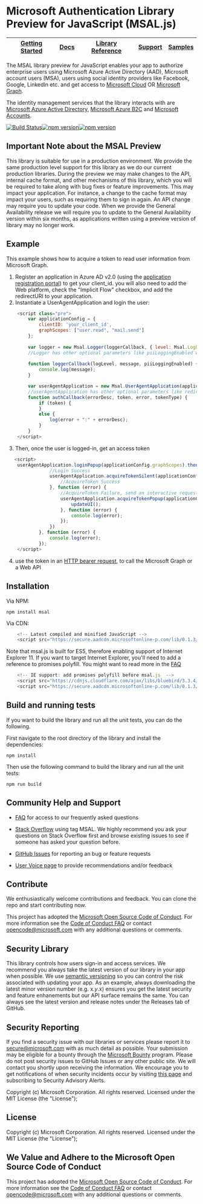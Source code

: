 
Microsoft Authentication Library Preview for JavaScript (MSAL.js)
=========================================================

| [Getting Started](https://github.com/Azure-Samples/active-directory-javascript-singlepageapp-dotnet-webapi-v2 )| [Docs](https://aka.ms/aaddevv2) | [Library Reference](https://htmlpreview.github.io/?https://raw.githubusercontent.com/AzureAD/microsoft-authentication-library-for-js/blob/dev/docs/classes/_useragentapplication_.useragentapplication.html) | [Support](README.md#community-help-and-support) | [Samples](./devApps/VanillaJSTestApp )
| --- | --- | --- | --- | --- |


The MSAL library preview for JavaScript enables your app to authorize enterprise users using Microsoft Azure Active Directory (AAD), Microsoft account users (MSA), users using social identity providers like Facebook, Google, LinkedIn etc. and get access to [Microsoft Cloud](https://cloud.microsoft.com) OR  [Microsoft Graph](https://graph.microsoft.io). 

The identity management services that the library interacts with are [Microsoft Azure Active Directory](https://azure.microsoft.com/en-us/services/active-directory/), [Microsoft Azure B2C](https://azure.microsoft.com/services/active-directory-b2c/) and [Microsoft Accounts](https://account.microsoft.com).


[![Build Status](https://travis-ci.org/AzureAD/microsoft-authentication-library-for-js.png?branch=dev)](https://travis-ci.org/AzureAD/microsoft-authentication-library-for-js)[![npm version](https://img.shields.io/npm/v/msal.svg?style=flat)](https://www.npmjs.com/package/msal)[![npm version](https://img.shields.io/npm/dm/msal.svg)](https://nodei.co/npm/msal/)

## Important Note about the MSAL Preview
This library is suitable for use in a production environment. We provide the same production level support for this library as we do our current production libraries. During the preview we may make changes to the API, internal cache format, and other mechanisms of this library, which you will be required to take along with bug fixes or feature improvements. This may impact your application. For instance, a change to the cache format may impact your users, such as requiring them to sign in again. An API change may require you to update your code. When we provide the General Availability release we will require you to update to the General Availability version within six months, as applications written using a preview version of library may no longer work.


## Example
This example shows how to acquire a token to read user information from Microsoft Graph.
1. Register an application in Azure AD v2.0 (using the [application registration portal](https://apps.dev.microsoft.com/)) to get your client_id. you will also need to add the Web platform, check the "Implicit Flow" checkbox, and add the redirectURI to your application.
2. Instantiate a UserAgentApplication and login the user:
```JavaScript
    <script class="pre">
        var applicationConfig = {
            clientID: 'your_client_id',
            graphScopes: ["user.read", "mail.send"]
        };
		
        var logger = new Msal.Logger(loggerCallback, { level: Msal.LogLevel.Verbose, correlationId:'12345' }); // level and correlationId are optional parameters.
		//Logger has other optional parameters like piiLoggingEnabled which can be assigned as shown aabove. Please refer to the docs to see the full list and their default values.
		
        function loggerCallback(logLevel, message, piiLoggingEnabled) {
            console.log(message);
        }

        var userAgentApplication = new Msal.UserAgentApplication(applicationConfig.clientID, null, authCallback, { logger: logger, cacheLocation: 'localStorage'}); //logger and cacheLocation are optional parameters.
		//userAgentApplication has other optional parameters like redirectUri which can be assigned as shown above.Please refer to the docs to see the full list and their default values.
        function authCallback(errorDesc, token, error, tokenType) {
            if (token) {
            }
            else {
                log(error + ":" + errorDesc);
            }
        }
    </script>
```
3. Then, once the user is logged-in, get an access token

```JavaScript
   <script>
    userAgentApplication.loginPopup(applicationConfig.graphScopes).then(function (idToken) {
                //Login Success
                userAgentApplication.acquireTokenSilent(applicationConfig.graphScopes).then(function (accessToken) {
                    //AcquireToken Success
                }, function (error) {
                    //AcquireToken Failure, send an interactive request.
                    userAgentApplication.acquireTokenPopup(applicationConfig.graphScopes).then(function (accessToken) {
                        updateUI();
                    }, function (error) {
                        console.log(error);
                    });
                })
            }, function (error) {
                console.log(error);
            });
    </script>
```

4. use the token in an [HTTP bearer request](https://github.com/Azure-Samples/active-directory-javascript-singlepageapp-dotnet-webapi-v2/blob/master/TodoSPA/App/Scripts/Ctrls/todoListCtrl.js#L30), to call the Microsoft Graph or a Web API

## Installation

Via NPM:

    npm install msal

Via CDN:
```JavaScript
    <!-- Latest compiled and minified JavaScript -->
    <script src="https://secure.aadcdn.microsoftonline-p.com/lib/0.1.3/js/msal.min.js"></script>
```

Note that msal.js is built for ES5, therefore enabling support of Internet Explorer 11. If you want to target Internet Explorer, you'll need to add a reference to promises polyfill. You might want to read more in the [FAQ](../../wiki)
```JavaScript
    <!-- IE support: add promises polyfill before msal.js  -->
    <script src="https://cdnjs.cloudflare.com/ajax/libs/bluebird/3.3.4/bluebird.min.js" class="pre"></script> 
    <script src="https://secure.aadcdn.microsoftonline-p.com/lib/0.1.3/js/msal.min.js"></script>
```

## Build and running tests

If you want to build the library and run all the unit tests, you can do the following.

First navigate to the root directory of the library and install the dependencies:

	npm install
	
Then use the following command to build the library and run all the unit tests:

	npm run build

## Community Help and Support

- [FAQ](../../wiki) for access to our frequently asked questions

- [Stack Overflow](http://stackoverflow.com/questions/tagged/msal) using tag MSAL.
We highly recommend you ask your questions on Stack Overflow first and browse existing issues to see if someone has asked your question before. 

- [GitHub Issues](../../issues) for reporting an bug or feature requests 

- [User Voice page](https://feedback.azure.com/forums/169401-azure-active-directory) to provide recommendations and/or feedback

## Contribute

We enthusiastically welcome contributions and feedback. You can clone the repo and start contributing now. 

This project has adopted the [Microsoft Open Source Code of Conduct](https://opensource.microsoft.com/codeofconduct/). For more information see the [Code of Conduct FAQ](https://opensource.microsoft.com/codeofconduct/faq/) or contact [opencode@microsoft.com](mailto:opencode@microsoft.com) with any additional questions or comments.

## Security Library

This library controls how users sign-in and access services. We recommend you always take the latest version of our library in your app when possible. We use [semantic versioning](http://semver.org) so you can control the risk associated with updating your app. As an example, always downloading the latest minor version number (e.g. x.*y*.x) ensures you get the latest security and feature enhanements but our API surface remains the same. You can always see the latest version and release notes under the Releases tab of GitHub.

## Security Reporting

If you find a security issue with our libraries or services please report it to [secure@microsoft.com](mailto:secure@microsoft.com) with as much detail as possible. Your submission may be eligible for a bounty through the [Microsoft Bounty](http://aka.ms/bugbounty) program. Please do not post security issues to GitHub Issues or any other public site. We will contact you shortly upon receiving the information. We encourage you to get notifications of when security incidents occur by visiting [this page](https://technet.microsoft.com/en-us/security/dd252948) and subscribing to Security Advisory Alerts.


Copyright (c) Microsoft Corporation.  All rights reserved. Licensed under the MIT License (the "License");



## License

Copyright (c) Microsoft Corporation.  All rights reserved. Licensed under the MIT License (the "License");

## We Value and Adhere to the Microsoft Open Source Code of Conduct

This project has adopted the [Microsoft Open Source Code of Conduct](https://opensource.microsoft.com/codeofconduct/). For more information see the [Code of Conduct FAQ](https://opensource.microsoft.com/codeofconduct/faq/) or contact [opencode@microsoft.com](mailto:opencode@microsoft.com) with any additional questions or comments.

